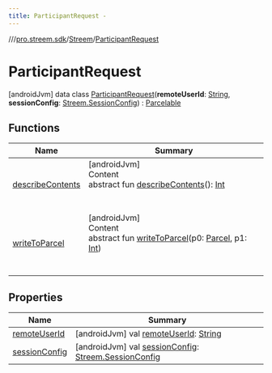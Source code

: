 ```yaml
---
title: ParticipantRequest -
---
```

//[<root>](../../../../index.md)/[pro.streem.sdk](../../index.md)/[Streem](../index.md)/[ParticipantRequest](index.md)



# ParticipantRequest  
 [androidJvm] data class [ParticipantRequest](index.md)(**remoteUserId**: [String](https://kotlinlang.org/api/latest/jvm/stdlib/kotlin/-string/index.html), **sessionConfig**: [Streem.SessionConfig](../-session-config/index.md)) : [Parcelable](https://developer.android.com/reference/kotlin/android/os/Parcelable.html)   


## Functions  
  
|  Name |  Summary | 
|---|---|
| <a name="android.os/Parcelable/describeContents/#/PointingToDeclaration/"></a>[describeContents](index.md#%5Bandroid.os%2FParcelable%2FdescribeContents%2F%23%2FPointingToDeclaration%2F%5D%2FFunctions%2F1863236649)| <a name="android.os/Parcelable/describeContents/#/PointingToDeclaration/"></a>[androidJvm]  <br>Content  <br>abstract fun [describeContents](index.md#%5Bandroid.os%2FParcelable%2FdescribeContents%2F%23%2FPointingToDeclaration%2F%5D%2FFunctions%2F1863236649)(): [Int](https://kotlinlang.org/api/latest/jvm/stdlib/kotlin/-int/index.html)  <br><br><br>|
| <a name="android.os/Parcelable/writeToParcel/#android.os.Parcel#kotlin.Int/PointingToDeclaration/"></a>[writeToParcel](index.md#%5Bandroid.os%2FParcelable%2FwriteToParcel%2F%23android.os.Parcel%23kotlin.Int%2FPointingToDeclaration%2F%5D%2FFunctions%2F1863236649)| <a name="android.os/Parcelable/writeToParcel/#android.os.Parcel#kotlin.Int/PointingToDeclaration/"></a>[androidJvm]  <br>Content  <br>abstract fun [writeToParcel](index.md#%5Bandroid.os%2FParcelable%2FwriteToParcel%2F%23android.os.Parcel%23kotlin.Int%2FPointingToDeclaration%2F%5D%2FFunctions%2F1863236649)(p0: [Parcel](https://developer.android.com/reference/kotlin/android/os/Parcel.html), p1: [Int](https://kotlinlang.org/api/latest/jvm/stdlib/kotlin/-int/index.html))  <br><br><br>|


## Properties  
  
|  Name |  Summary | 
|---|---|
| <a name="pro.streem.sdk/Streem.ParticipantRequest/remoteUserId/#/PointingToDeclaration/"></a>[remoteUserId](remote-user-id.md)| <a name="pro.streem.sdk/Streem.ParticipantRequest/remoteUserId/#/PointingToDeclaration/"></a> [androidJvm] val [remoteUserId](remote-user-id.md): [String](https://kotlinlang.org/api/latest/jvm/stdlib/kotlin/-string/index.html)   <br>|
| <a name="pro.streem.sdk/Streem.ParticipantRequest/sessionConfig/#/PointingToDeclaration/"></a>[sessionConfig](session-config.md)| <a name="pro.streem.sdk/Streem.ParticipantRequest/sessionConfig/#/PointingToDeclaration/"></a> [androidJvm] val [sessionConfig](session-config.md): [Streem.SessionConfig](../-session-config/index.md)   <br>|


